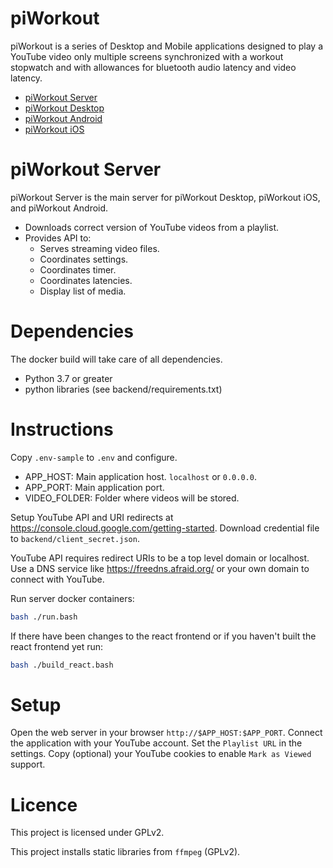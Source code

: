 # piWorkout

piWorkout is a series of Desktop and Mobile applications designed to play a YouTube video only multiple screens synchronized with a workout stopwatch and with allowances for bluetooth audio latency and video latency.

- [piWorkout Server](https://github.com/bcartfall/piworkout-server)
- [piWorkout Desktop](https://github.com/bcartfall/piworkout-desktop)
- [piWorkout Android](https://github.com/bcartfall/piworkout-android)
- [piWorkout iOS](https://github.com/bcartfall/piworkout-ios)

# piWorkout Server 

piWorkout Server is the main server for piWorkout Desktop, piWorkout iOS, and piWorkout Android.

- Downloads correct version of YouTube videos from a playlist.
- Provides API to:
    - Serves streaming video files.
    - Coordinates settings.
    - Coordinates timer.
    - Coordinates latencies.
    - Display list of media.
    
# Dependencies

The docker build will take care of all dependencies.

- Python 3.7 or greater
- python libraries (see backend/requirements.txt)
    
# Instructions

Copy `.env-sample` to `.env` and configure.

- APP_HOST: Main application host. `localhost` or `0.0.0.0`.
- APP_PORT: Main application port.
- VIDEO_FOLDER: Folder where videos will be stored.

Setup YouTube API and URI redirects at https://console.cloud.google.com/getting-started. Download credential file to `backend/client_secret.json`.

YouTube API requires redirect URIs to be a top level domain or localhost. Use a DNS service like https://freedns.afraid.org/ or your own domain to connect with YouTube.

Run server docker containers:

```bash
bash ./run.bash
```

If there have been changes to the react frontend or if you haven't built the react frontend yet run:

```bash
bash ./build_react.bash
```

# Setup

Open the web server in your browser `http://$APP_HOST:$APP_PORT`. Connect the application with your YouTube account. Set the `Playlist URL` in the settings. Copy (optional) your YouTube cookies to enable `Mark as Viewed` support.


# Licence

This project is licensed under GPLv2.

This project installs static libraries from `ffmpeg` (GPLv2).